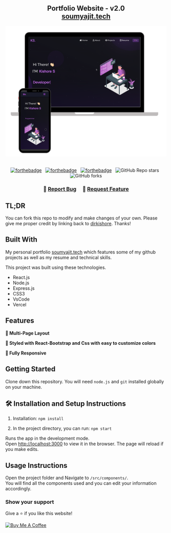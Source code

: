 <h2 align="center">
  Portfolio Website - v2.0<br/>
  <a href="https://dirkishore.github.io/Portfolio/" target="_blank">soumyajit.tech</a>
</h2>
<div align="center">
  <img alt="Demo" src="./Images/readme-img.png" />
</div>

<br/>

<center>

[![forthebadge](https://forthebadge.com/images/badges/built-with-love.svg)](https://forthebadge.com) &nbsp;
[![forthebadge](https://forthebadge.com/images/badges/made-with-javascript.svg)](https://forthebadge.com) &nbsp;
[![forthebadge](https://forthebadge.com/images/badges/open-source.svg)](https://forthebadge.com) &nbsp;
![GitHub Repo stars](https://img.shields.io/github/stars/dirkishore/Portfolio?color=red&logo=github&style=for-the-badge) &nbsp;
![GitHub forks](https://img.shields.io/github/forks/dirkishore/Portfolio?color=red&logo=github&style=for-the-badge)

</center>

<h3 align="center">
    🔹
    <a href="https://github.com/dirkishore/Portfolio/issues">Report Bug</a> &nbsp; &nbsp;
    🔹
    <a href="https://github.com/dirkishore/Portfolio/issues">Request Feature</a>
</h3>

## TL;DR

You can fork this repo to modify and make changes of your own. Please give me proper credit by linking back to [dirkishore](https://github.com/dirkishore/Portfolio). Thanks!

## Built With

My personal portfolio <a href="https://soumyajit.vercel.app/" target="_blank">soumyajit.tech</a> which features some of my github projects as well as my resume and technical skills.<br/>

This project was built using these technologies.

- React.js
- Node.js
- Express.js
- CSS3
- VsCode
- Vercel

## Features

**📖 Multi-Page Layout**

**🎨 Styled with React-Bootstrap and Css with easy to customize colors**

**📱 Fully Responsive**

## Getting Started

Clone down this repository. You will need `node.js` and `git` installed globally on your machine.

## 🛠 Installation and Setup Instructions

1. Installation: `npm install`

2. In the project directory, you can run: `npm start`

Runs the app in the development mode.\
Open [http://localhost:3000](http://localhost:3000) to view it in the browser.
The page will reload if you make edits.

## Usage Instructions

Open the project folder and Navigate to `/src/components/`. <br/>
You will find all the components used and you can edit your information accordingly.

### Show your support

Give a ⭐ if you like this website!

<a href="https://www.buymeacoffee.com/dirkishore" target="_blank"><img src="https://cdn.buymeacoffee.com/buttons/v2/default-violet.png" alt="Buy Me A Coffee" height= "60px" width= "217px" ></a>
